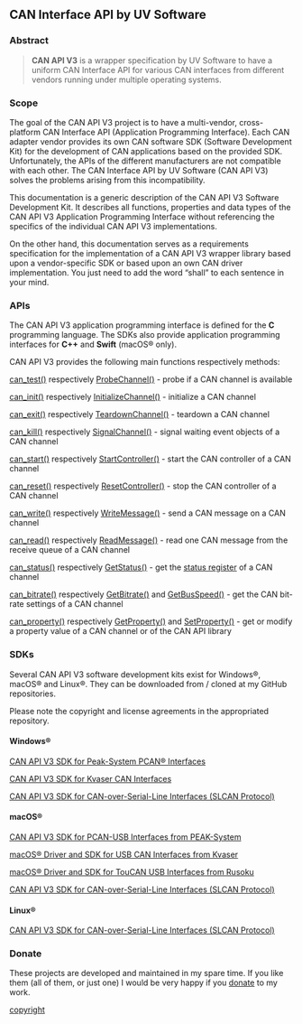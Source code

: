 ## CAN Interface API by UV Software

### Abstract

> **CAN API V3** is a wrapper specification by UV Software to have a uniform CAN Interface API for various CAN interfaces from different vendors running under multiple operating systems.

### Scope

The goal of the CAN API V3 project is to have a multi-vendor, cross-platform CAN Interface API (Application Programming Interface). Each CAN adapter vendor provides its own CAN software SDK (Software Development Kit) for the development of CAN applications based on the provided SDK. Unfortunately, the APIs of the different manufacturers are not compatible with each other. The CAN Interface API by UV Software (CAN API V3) solves the problems arising from this incompatibility.

This documentation is a generic description of the CAN API V3 Software Development Kit. It describes all functions, properties and data types of the CAN API V3 Application Programming Interface without referencing the specifics of the individual CAN API V3 implementations.

On the other hand, this documentation serves as a requirements specification for the implementation of a CAN API V3 wrapper library based upon a vendor-specific SDK or based upon an own CAN driver implementation. You just need to add the word “shall” to each sentence in your mind.

### APIs

The CAN API V3 application programming interface is defined for the **C** programming language.
The SDKs also provide application programming interfaces for **C++** and **Swift** (macOS&reg; only).

CAN API V3 provides the following main functions respectively methods:

[can_test()](/reference/can_test#can_test) respectively [ProbeChannel()](/reference/can_test#probechannel) - probe if a CAN channel is available

[can_init()](/reference/can_init#can_init) respectively [InitializeChannel()](/reference/can_init#initializechannel) - initialize a CAN channel

[can_exit()](/reference/can_exit#can_exit) respectively [TeardownChannel()](/reference/can_exit#teardownchannel) - teardown a CAN channel

[can_kill()](/reference/can_kill#can_kill) respectively [SignalChannel()](/reference/can_kill#signalchannel) - signal waiting event objects of a CAN channel

[can_start()](/reference/can_start#can_start) respectively [StartController()](/reference/can_start#startcontroller) - start the CAN controller of a CAN channel

[can_reset()](/reference/can_reset#can_reset) respectively [ResetController()](/reference/can_reset#resetcontroller) - stop the CAN controller of a CAN channel

[can_write()](/reference/can_write#can_write) respectively [WriteMessage()](/reference/can_write#writemessage) - send a CAN message on a CAN channel

[can_read()](/reference/can_read#can_read) respectively [ReadMessage()](/reference/can_read#readmessage) - read one CAN message from the receive queue of a CAN channel

[can_status()](/reference/can_status#can_status) respectively [GetStatus()](/reference/can_status#getstatus) - get the [status register](/reference/status_register#name) of a CAN channel

[can_bitrate()](/reference/can_bitrate#can_bitrate) respectively [GetBitrate()](/reference/can_bitrate#getbitrate) and [GetBusSpeed()](/reference/can_bitrate#getbusspeed) - get the CAN bit-rate settings of a CAN channel

[can_property()](/reference/can_property#can_property) respectively [GetProperty()](/reference/can_property#getproperty) and [SetProperty()](/reference/can_property#setproperty) - get or modify a property value of a CAN channel or of the CAN API library

### SDKs

Several CAN API V3 software development kits exist for Windows&reg;, macOS&reg; and Linux&reg;. They can be downloaded from / cloned at my GitHub repositories.

Please note the copyright and license agreements in the appropriated repository.

#### Windows&reg;

[CAN API V3 SDK for Peak-System PCAN® Interfaces](https://github.com/uv-software/PCANBasic-Wrapper)

[CAN API V3 SDK for Kvaser CAN Interfaces](https://github.com/uv-software/KvaserCAN-Wrapper)

[CAN API V3 SDK for CAN-over-Serial-Line Interfaces (SLCAN Protocol)](https://github.com/uv-software/SerialCAN)

#### macOS&reg;

[CAN API V3 SDK for PCAN-USB Interfaces from PEAK-System](https://github.com/mac-can/PCBUSB-Wrapper)

[macOS® Driver and SDK for USB CAN Interfaces from Kvaser](https://github.com/mac-can/KvaserCAN-Library)

[macOS® Driver and SDK for TouCAN USB Interfaces from Rusoku](https://github.com/mac-can/RusokuCAN.dylib)

[CAN API V3 SDK for CAN-over-Serial-Line Interfaces (SLCAN Protocol)](https://github.com/mac-can/SerialCAN)

#### Linux&reg;

[CAN API V3 SDK for CAN-over-Serial-Line Interfaces (SLCAN Protocol)](https://github.com/mac-can/SerialCAN)

### Donate

These projects are developed and maintained in my spare time.
If you like them (all of them, or just one) I would be very happy if you [donate](https://github.com/sponsors/mac-can) to my work.


[copyright](/copyright.md ':include')